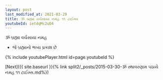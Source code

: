 ```yaml
---
layout: post
last_modified_at: 2021-03-29
title: ૐ બ્રહ્મા વર્ચસાયા નમહ ૧૧ ટાઈમ્સ
youtubeId: ietdqMc2uD4
---
```

 
 
 ૐ બ્રહ્મા વર્ચસાયા નમહ  
 
 -  જે બ્રહ્માનો ભવ્ય પ્રકાશ છે 
 
  
 
  
 
 
 
 
 
 


{% include youtubePlayer.html id=page.youtubeId %}
 
[Next]({{ site.baseurl }}{% link  split2/_posts/2015-03-30-ૐ સ્થાવરણામ પઠાયે નમહ ૧૧ ટાઈમ્સ.md%})
 
